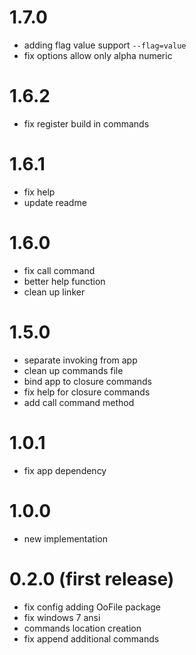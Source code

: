 # 1.7.0
 - adding flag value support `--flag=value`
 - fix options allow only alpha numeric

# 1.6.2
 - fix register build in commands

# 1.6.1
 - fix help
 - update readme

# 1.6.0
 - fix call command
 - better help function
 - clean up linker

# 1.5.0
  - separate invoking from app
  - clean up commands file
  - bind app to closure commands
  - fix help for closure commands
  - add call command method

# 1.0.1
  - fix app dependency

# 1.0.0
  - new implementation

# 0.2.0 (first release)
  - fix config adding OoFile package
  - fix windows 7 ansi
  - commands location creation
  - fix append additional commands